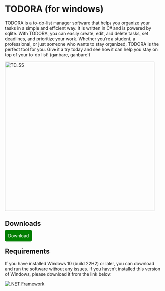 # TODORA (for windows)

TODORA is a to-do-list manager software that helps you organize your tasks in a simple and efficient way. It is written in C# and is powered by sqlite. With TODORA, you can easily create, edit, and delete tasks, set deadlines, and prioritize your work. Whether you’re a student, a professional, or just someone who wants to stay organized, TODORA is the perfect tool for you. Give it a try today and see how it can help you stay on top of your to-do list! (ganbare, ganbare!)


<img width="481" alt="TD_SS" src="https://github.com/Pahasara/TODORA/assets/46932317/00680f45-43df-4285-97d8-89b6cbd00c6d">


## Downloads ##

<a href="https://github.com/Pahasara/Zero/releases/download/Zero_v1.0.1/bin.zip" style="background-color:green;color:white;padding:10px;border-radius:5px;text-decoration:none;display:inlineblock;">Download</a>



## Requirements ##

If you have installed Windows 10 (build 22H2) or later, you can download and run the software without any issues. If you haven’t installed this version of Windows, please download it from the link below.

[![.NET Framework](https://img.shields.io/badge/.NET%20Framework-v4.8-blue)](https://dotnet.microsoft.com/en-us/download/dotnet-framework/thank-you/net48-offline-installer)
